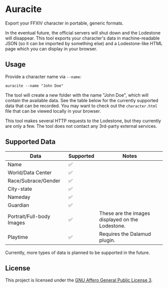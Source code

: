 # Auracite

Export your FFXIV character in portable, generic formats.

In the eventual future, the official servers will shut down and the Lodestone will disappear. This tool exports your
character's data in machine-readable JSON (so it can be imported by something else) and a Lodestone-like HTML page which
you can display in your browser.

## Usage

Provide a character name via `--name`:

```shell
auracite --name "John Doe" 
```

The tool will create a new folder with the name "John Doe", which will contain the available data. See the table below
for the currently supported data that can be recorded. You may want to check out the `character.html` file that can be
viewed locally in your browser.

This tool makes several HTTP requests to the Lodestone, but they currently are only a few. The tool does not contact any
3rd-party external services.

## Supported Data

| Data                      | Supported | Notes                                            |
|---------------------------|-----------|--------------------------------------------------|
| Name                      | ✅         |                                                  |
| World/Data Center         | ✅         |                                                  |
| Race/Subrace/Gender       | ✅         |                                                  |
| City-state                | ✅         |                                                  |
| Nameday                   | ✅         |                                                  |
| Guardian                  | ✅         |                                                  |
| Portrait/Full-body Images | ✅         | These are the images displayed on the Lodestone. |
| Playtime                  | ✅         | Requires the Dalamud plugin.                     |

Currently, more types of data is planned to be supported in the future.

## License

This project is licensed under the [GNU Affero General Public License 3](LICENSE).